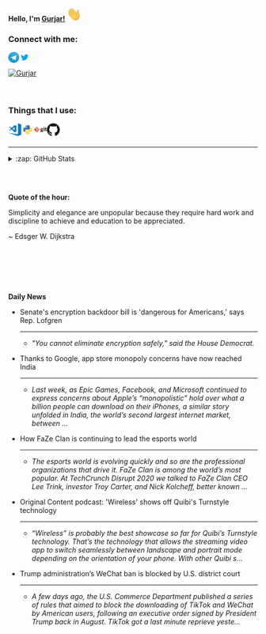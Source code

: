 #### Hello, I'm [Gurjar!](https://GurjarKing.github.io) <img src="https://raw.githubusercontent.com/ABSphreak/ABSphreak/master/gifs/Hi.gif" width="30px"></h2>


### Connect with me:

[<img align="left" alt="Gurjar | Telegram" width="22px" src="https://raw.githubusercontent.com/github/explore/80688e429a7d4ef2fca1e82350fe8e3517d3494d/topics/telegram/telegram.png" />][Telegram]
[<img align="left" alt="Gurjar | Twitter" width="22px" src="https://raw.githubusercontent.com/github/explore/80688e429a7d4ef2fca1e82350fe8e3517d3494d/topics/twitter/twitter.png" />][Twitter]
<br >
<br >
<a href="https://github.com/GurjarKing"><img src="https://komarev.com/ghpvc/?username=GurjarKing" alt="Gurjar" /></a> <br />
<br />
<br />
<!-- <br >

![](https://visitor-badge.glitch.me/badge?page_id=GurjarKing)

<br /> -->

### Things that I use:

[<img align="left" alt="Visual Studio Code" width="26px" src="https://raw.githubusercontent.com/github/explore/80688e429a7d4ef2fca1e82350fe8e3517d3494d/topics/visual-studio-code/visual-studio-code.png" />][VSCode]
[<img align="left" alt="Python" width="26px" src="https://raw.githubusercontent.com/github/explore/80688e429a7d4ef2fca1e82350fe8e3517d3494d/topics/python/python.png" />][Python]
[<img align="left" alt="Git" width="26px" src="https://raw.githubusercontent.com/github/explore/80688e429a7d4ef2fca1e82350fe8e3517d3494d/topics/git/git.png" />][Git]
[<img align="left" alt="GitHub" width="26px" src="https://raw.githubusercontent.com/github/explore/78df643247d429f6cc873026c0622819ad797942/topics/github/github.png" />][Github]

<br />
<br />

---
<details>
  <summary>:zap: GitHub Stats</summary>

<img align="left" alt="Gurjar's Github Stats" src="https://github-readme-stats.vercel.app/api?username=GurjarKing&show_icons=true&hide_border=true&count_private=true&include_all_commit=true&theme=algolia" />

</details>

<!-- ### 🔔 My latest tweet
<a href="https://twitter.com/Gurjar_King43" target="_blank">
	<img src="https://github.com/GurjarKing/GurjarKing/raw/master/tweet.png" width="70%" align="center" alt="Click to view on Twitter" title="My latest tweet, as an image"/>
</a> -->
<br>

<pre>

</pre>

**Quote of the hour:**

Simplicity and elegance are unpopular because they require hard work and discipline to achieve and education to be appreciated.

~ Edsger W. Dijkstra
<pre>

</pre>
<br>
<pre>


</pre>
<strong>Daily News</strong>
  
  - Senate's encryption backdoor bill is 'dangerous for Americans,' says Rep. Lofgren
     <hr/>
     
      - *"You cannot eliminate encryption safely," said the House Democrat.*
     
  - Thanks to Google, app store monopoly concerns have now reached India
      <hr/>
      
      - *Last week, as Epic Games, Facebook, and Microsoft continued to express concerns about Apple’s “monopolistic” hold over what a billion people can download on their iPhones, a similar story unfolded in India, the world’s second largest internet market, between …*
      
  - How FaZe Clan is continuing to lead the esports world
      <hr/>
      
      - *The esports world is evolving quickly and so are the professional organizations that drive it. FaZe Clan is among the world’s most popular. At TechCrunch Disrupt 2020 we talked to FaZe Clan CEO Lee Trink, investor Troy Carter, and Nick Kolcheff, better known …*
      
  - Original Content podcast: 'Wireless' shows off Quibi's Turnstyle technology
      <hr/>
      
      - *“Wireless” is probably the best showcase so far for Quibi’s Turnstyle technology. That’s the technology that allows the streaming video app to switch seamlessly between landscape and portrait mode depending on the orientation of your phone. With other Quibi s…*
       
  - Trump administration’s WeChat ban is blocked by U.S. district court
      <hr/>
       
       - *A few days ago, the U.S. Commerce Department published a series of rules that aimed to block the downloading of TikTok and WeChat by American users, following an executive order signed by President Trump back in August. TikTok got a last minute reprieve yeste…*
      

<br />

[VSCode]: https://code.visualstudio.com/
[Python]: https://www.python.org/
[Git]: https://git-scm.com/
[Github]: https://github.com/
[Telegram]: https://t.me/Gurjar_King/
[Twitter]: https://twitter.com/Gurjar_King43/
